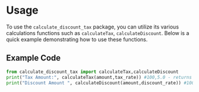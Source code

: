# Usage

To use the `calculate_discount_tax` package, you can utilize its various calculations functions such as `calculateTax`, `calculateDiscount`. Below is a quick example demonstrating how to use these functions.

## Example Code

```python
from calculate_discount_tax import calculateTax,calculateDiscount
print("Tax Amount:", calculateTax(amount,tax_rate)) #100,5.0 - returns 105
print("Discount Amount ", calculateDiscount(amount,discount_rate)) #100,10 - returns 90 